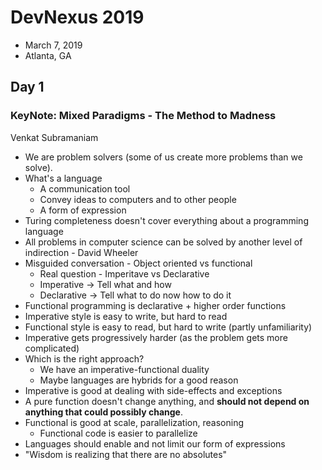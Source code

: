 # DevNexus 2019

  * March 7, 2019
  * Atlanta, GA

## Day 1

### KeyNote: Mixed Paradigms - The Method to Madness

Venkat Subramaniam 

  * We are problem solvers (some of us create more problems than we solve).
  * What's a language
    * A communication tool
    * Convey ideas to computers and to other people
    * A form of expression
  * Turing completeness doesn't cover everything about a programming language
  * All problems in computer science can be solved by another level of indirection - David Wheeler
  * Misguided conversation - Object oriented vs functional
    * Real question - Imperitave vs Declarative
    * Imperative -> Tell what and how
    * Declarative -> Tell what to do now how to do it
  * Functional programming is declarative + higher order functions
  * Imperative style is easy to write, but hard to read
  * Functional style is easy to read, but hard to write (partly unfamiliarity)
  * Imperative gets progressively harder (as the problem gets more complicated)
  * Which is the right approach? 
    * We have an imperative-functional duality
    * Maybe languages are hybrids for a good reason
  * Imperative is good at dealing with side-effects and exceptions
  * A pure function doesn't change anything, and **should not depend on anything that could possibly change**.
  * Functional is good at scale, parallelization, reasoning
    * Functional code is easier to parallelize
  * Languages should enable and not limit our form of expressions
  * "Wisdom is realizing that there are no absolutes"